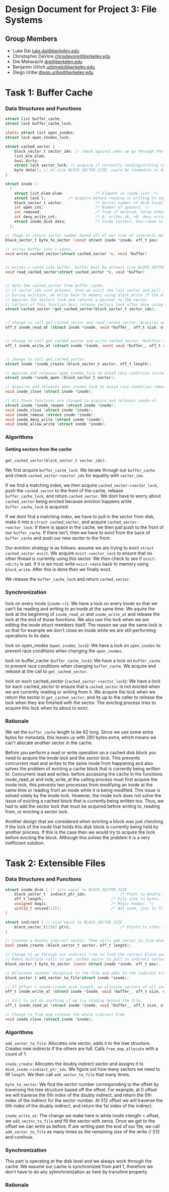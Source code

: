 Design Document for Project 3: File Systems
===========================================

## Group Members

* Luke Dai <luke.dai@berkeley.edu>
* Christopher DeVore <chrisdevore@berkeley.edu>
* Dre Maharachi <dre@berkeley.edu>
* Benjamin Ulrich <udotneb@berkeley.edu>
* Diego Uribe <diego.uribe@berkeley.edu>

# Task 1: Buffer Cache

### Data Structures and Functions
```c
struct list buffer_cache; 
struct lock buffer_cache_lock;

static struct list open_inodes;
struct lock open_inodes_lock;

struct cached_sector {
	block_sector_t sector_idx; // check against when we go through the cache
	list_elm elem; 
	bool dirty; 
	struct lock sector_lock; // acquire if currently reading/writing to this sector
	byte data[]; // of size BLOCK_SECTOR_SIZE, could be inodedisk or data block, up to caller to cast to correct one
}

struct inode // 
  {
    struct list_elem elem;              /* Element in inode list. */
    struct lock l; 			/* Acquire before reading or writing to any disk block on this inode, release after */ 
    block_sector_t sector;              /* Sector number of disk location. */
    int open_cnt;                       /* Number of openers. */
    int removed;                        /* True if deleted, false otherwise. */
    int deny_write_cnt;                 /* 0: writes ok, >0: deny writes. */
    struct inode_disk data;             /* Inode content. Described in pt 2 */
  }; 

// Chage to return sector number based off of our tree of indirects described in pt2
block_sector_t byte_to_sector (const struct inode *inode, off_t pos)

// writes buffer into c->data.
void write_cached_sector(struct cached_sector *c, void *buffer)


// writes c->data into buffer. buffer must be atleast size BLOCK_SECTOR_SIZE
void read_cached_sector(struct cached_sector *c, void *buffer)


// Gets the cached_sector from buffer_cache. 
// If sector_idx isnt present, then we evict the last sector and pull in sector_idx from memory. 
// During eviction, we write back to memory using block_write if the dirty bit is true. 
// Aquires the sectors lock and returns a pointer to the sector. 
// Callers of this function must release sectors lock after done using. 
struct cached_sector *get_cached_sector(block_sector_t sector_idx);


// change to call get_cached_sector and read_cached_sector. Acquires and releases inode->l.
off_t inode_read_at (struct inode *inode, void *buffer_, off_t size, off_t offset);


// change to call get_cached_sector and write_cached_sector. Modifies dirty bit. Acquires and releases inode->l.
off_t inode_write_at (struct inode *inode, const void *buffer_, off_t size, off_t offset);


// change to call get_cached_sector. 
struct inode *inode_create (block_sector_t sector, off_t length);

// Aquires and releases open_inodes_lock to avoid race condition incrementing
struct inode *inode_open (block_sector_t sector);

// Acquires and releases open_inodes_lock to avoid race condition removing inode from open_inodes.
void inode_close (struct inode *inode);

// All these functions are changed to acquire and releases inode->l
struct inode *inode_reopen (struct inode *inode);
void inode_close (struct inode *inode);
void inode_remove (struct inode *inode);
void inode_deny_write (struct inode *inode);
void inode_allow_write (struct inode *inode);
```


### Algorithms

#### Getting sectors from the cache
`get_cached_sector(block_sector_t sector_idx)`: 

We first acquire `buffer_cache_lock`.
We iterate through our `buffer_cache` and check `cached_sector->sector_idx` for equality with `sector_idx`. 

If we find a matching index, we then acquire `cached_sector->sector_lock`, push the `cached_sector` to the front of the cache, release `buffer_cache_lock`, and return `cached_sector`.
We dont have to worry about `cached_sector` being evicted because eviction happens while `buffer_cache_lock` is acquired.

If we dont find a matching index, we have to pull in the sector from disk, make it into a `struct cached_sector`, and acquire `cached_sector->sector_lock`. If there is space in the cache, we then just push to the front of our `buffer_cache`. If there isn't, then we have to evict from the back of `buffer_cache` and push our new sector to the front. 

Our eviction strategy is as follows: assume we are trying to evict `struct cached_sector evict`. We acquire `evict->sector_lock` to ensure that no other thread is currently using this sector. We then check to see if `evict->dirty` is set. If it is we must write `evict->data` back to memory using `block_write`. After this is done then we finally evict.

We release the `buffer_cache_lock` and return `cached_sector`.


### Synchronization
lock on every inode (`inode->l`): We have a lock on every inode so that we can't be reading and writing to an inode at the same time. We aquire the lock at the beginning of `inode_read_at` and `inode_write_at` and release the lock at the end of those functions. We also use this lock when we are editing the inode struct members itself. The reason we use the same lock is so that for example we don't close an inode while we are still performing operations to its data.

lock on open_inodes (`open_inodes_lock`): We have a lock on `open_inodes` to prevent race conditions when changing the `open_inodes`.

lock on buffer_cache (`buffer_cache_lock`): We have a lock on `buffer_cache` to prevent race conditions when changing `buffer_cache`. We acquire and release at the call to `get_cached_sector`.

lock on each cached_sector (`cached_sector->sector_lock`): We have a lock for each cached_sector to ensure that a `cached_sector` is not evicted when we are currently reading or writing from it. We acquire the lock when we return the sector in `get_cached_sector`, and its up to the caller to release the lock when they are finished with the sector. The evicting process tries to acquire this lock when its about to evict. 

### Rationale

We set the `buffer_cache` length to be 62 long. Since we use some extra bytes for metadata, this leaves us with 280 bytes extra, which means we can't allocate another sector in the cache.

Before you perform a read or write operation on a cached disk block you need to acquire the inode lock and the sector lock. This prevents concurrent read and writes to the same inode from happening and also solves the problem of evicting a cache block that is currently being written to. 
Concurrent read and writes: before accessing the cache in the functions inode_read_at and inde_write_at the calling process must first acquire the inode lock, this prevents two processes from modifying an inode at the same time or reading from an inode while it is being modified. This issue is solved solely by the inode lock.
However, the inode lock does not solve the issue of evicting a cached block that is currently being written too. Thus, we had to add the sector lock that must be acquired before writing to, reading from, or evicting a sector lock.

Another design that we considered when evicting a block was just checking if the lock of the inode that holds this disk block is currently being held by another process. If this is the case then we would try to acquire the lock before evicting the block. Although this solves the problem it is a very inefficient solution. 


# Task 2: Extensible Files

### Data Structures and Functions
```c
struct inode_disk { // size equal to BLOCK_SECTOR_SIZE
    block_sector_t  indiect_ptr_idx;               /* Point to doubly indirect. */
    off_t length;                     		   /* File size in bytes. */
    unsigned magic;                    		   /* Magic number. */
    uint32_t unused[125];              	   	   /* Not used, just to fill to BLOCK_SECTOR_SIZE */
}

struct indirect { // size equal to BLOCK_SECTOR_SIZE
    block_sector_t[128] ptrs;                      /* Points to other sectors, could be either indirects or data blocks */
}

// Creates a doubly indirect sector. Then calls add_sector_to_file enough times to fullfill length. 
bool inode_create (block_sector_t sector, off_t length);

// Change to go through our indirect tree to find the correct block_sector.
// Makes multiple calls to get_cached_sector to pull in indirect sectors
block_sector_t byte_to_sector (const struct inode *inode, off_t pos);

// Allocates another datablock to the file and adds to the indirect tree
block_sector_t add_sector_to_file(struct inode *inode);

// If offset > inode->inode_disk.length, we allocate sectors of all zero to fill the gap between offset and the eof
off_t inode_write_at (struct inode *inode, void *buffer_, off_t size, off_t offset);

// Edit to not do anything if we try reading beyond the file
off_t inode_read_at (struct inode *inode, void *buffer_, off_t size, off_t offset);

// Change to free_map_release the whole indirect tree 
void inode_close (struct inode *inode);
```

### Algorithms

`add_sector_to_file`:
Allocates one sector, adds it to the tree structure.
Creates new indirects if the others are full.
Calls `free_map_allocate` with a count of 1. 

`inode_create`: Allocates the doubly indirect sector and assigns it to `disk_inode->indiect_ptr_idx`. 
We figure out how many sectors we need to fill `length`. 
We then call `add_sector_to_file` that many times.

`byte_to_sector`: We find the sector number corresponding to the offset by traversing the tree structure based off the offset.
For example, at 0 offset we will traverse the 0th index of the doubly indirect, and return the 0th index of the indirect for the sector number. At 512 offset we will traverse the 0th index of the doubly indirect, and return the 1st index of the indirect.

`inode_write_at`: The change we make here is while inode->length < offset, we `add_sector_to_file` and fill the sector with zeros. Once we get to the offset we can write as before. If are writing past the end of our file, we call `add_sector_to_file` as many times as the remaining size of the write // 512 and continue.

### Synchronization
This part is operating at the disk level and we always work through the cache. 
We assume our cache is synchronized from part 1, therefore we don't have to do any syhnchronization as here by transitive property.

### Rationale





